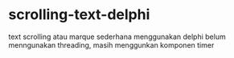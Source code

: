 # scrolling-text-delphi
text scrolling atau marque sederhana menggunakan delphi
belum menngunakan threading, masih menggunkan komponen timer
